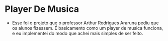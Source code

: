 # Player De Musica

- Esse foi o projeto que o professor Arthur Rodrigues Araruna pediu que os alunos fizessem.
É basicamento como um player de musica funciona, e eu implementei do modo que achei mais simples de ser feito.
